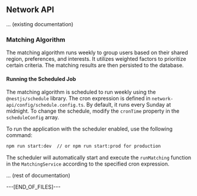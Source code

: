 ## Network API

... (existing documentation)


### Matching Algorithm

The matching algorithm runs weekly to group users based on their shared region, preferences, and interests.  It utilizes weighted factors to prioritize certain criteria. The matching results are then persisted to the database.

#### Running the Scheduled Job

The matching algorithm is scheduled to run weekly using the `@nestjs/schedule` library.  The cron expression is defined in  `network-api/config/schedule.config.ts`.  By default, it runs every Sunday at midnight.  To change the schedule, modify the `cronTime` property in the `scheduleConfig` array.

To run the application with the scheduler enabled, use the following command:

```bash
npm run start:dev  // or npm run start:prod for production
```

The scheduler will automatically start and execute the `runMatching` function in the `MatchingService` according to the specified cron expression.



... (rest of documentation)



---[END_OF_FILES]---